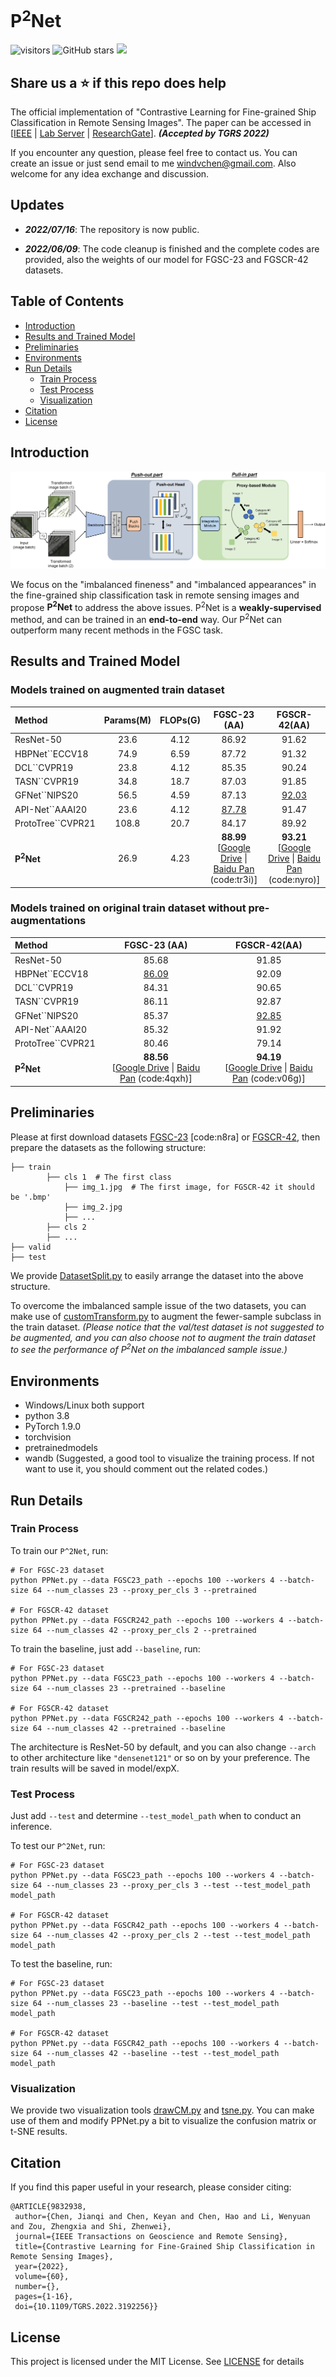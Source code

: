 # P<sup>2</sup>Net
![visitors](https://visitor-badge.glitch.me/badge?page_id=windvchen.p2net.visitor)
![GitHub stars](https://badgen.net/github/stars/windvchen/push-and-pull-networks)
[![](https://img.shields.io/apm/l/vim-mode)](#License)

## Share us a :star: if this repo does help

The official implementation of "Contrastive Learning for Fine-grained Ship Classification in Remote Sensing Images". The paper can be accessed in [[IEEE](https://ieeexplore.ieee.org/document/9832938) | [Lab Server](http://levir.buaa.edu.cn/publications/CLFSC.pdf) | [ResearchGate](https://www.researchgate.net/profile/Keyan-Chen-6/publication/362119906_Contrastive_Learning_for_Fine-grained_Ship_Classification_in_Remote_Sensing_Images/links/62f47d37b8dc8b4403d4ce5c/Contrastive-Learning-for-Fine-Grained-Ship-Classification-in-Remote-Sensing-Images.pdf)]. ***(Accepted by TGRS 2022)***

If you encounter any question, please feel free to contact us. You can create an issue or just send email to me windvchen@gmail.com. Also welcome for any idea exchange and discussion.

## Updates
- ***2022/07/16***: The repository is now public.

- ***2022/06/09***: The code cleanup is finished and the complete codes are provided, also the weights of our model for FGSC-23 and FGSCR-42 datasets.

## Table of Contents

- [Introduction](#Introduction)
- [Results and Trained Model](#Results-and-Trained-Model)
- [Preliminaries](#Preliminaries)
- [Environments](#Environments)
- [Run Details](#Run-Details)
	- [Train Process](#Train-Process)
	- [Test Process](#Test-Process)
	- [Visualization](#Visualization)
- [Citation](#Citation)
- [License](#License)

## Introduction
![Our Network Structure](network.png)

We focus on the "imbalanced fineness" and "imbalanced appearances" in the fine-grained ship classification task in remote sensing images and propose **P<sup>2</sup>Net** to address the above issues. P<sup>2</sup>Net is a **weakly-supervised** method, and can be trained in an **end-to-end** way. Our P<sup>2</sup>Net can outperform many recent methods in the FGSC task.

## Results and Trained Model
### Models trained on augmented train dataset 
| Method | Params(M) |FLOPs(G) | FGSC-23 (AA) | FGSCR-42(AA) |
|:---|:---:|:---:|:---:| :---:|
| ResNet-50 | 23.6 | 4.12 | 86.92 | 91.62 |
| HBPNet``ECCV18 | 74.9 | 6.59 | 87.72 | 91.32 | 
| DCL``CVPR19 | 23.8 | 4.12 | 85.35 | 90.24 | 
| TASN``CVPR19 | 34.8 | 18.7 | 87.03 | 91.85 | 
| GFNet``NIPS20 | 56.5 | 4.59 | 87.13 | <ins>92.03</ins> | 
| API-Net``AAAI20 | 23.6 | 4.12 | <ins>87.78</ins> | 91.47 | 
| ProtoTree``CVPR21 | 108.8 | 20.7 | 84.17 | 89.92 | 
| **P<sup>2</sup>Net** | 26.9 | 4.23 | **88.99**<br />[[Google Drive](https://drive.google.com/file/d/1Yaa-VHnOoXnNakb-vP_3jxqwEbRw6TBd/view?usp=sharing) &#124; [Baidu Pan](https://pan.baidu.com/s/1uiWHu-MUT_w0VidEEEnH1g) (code:tr3i)]  | **93.21**<br />[[Google Drive](https://drive.google.com/file/d/1X_PtYD9nuuDX78ygru8Xq6lgd5y6u-PF/view?usp=sharing) &#124; [Baidu Pan](https://pan.baidu.com/s/12urPjzkmdynjv0P0R8CuPg) (code:nyro)] |

### Models trained on original train dataset without pre-augmentations
| Method | FGSC-23 (AA) | FGSCR-42(AA) |
|:---|:---:| :---:|
| ResNet-50 |  85.68 | 91.85 |
| HBPNet``ECCV18 |  <ins>86.09</ins> | 92.09 | 
| DCL``CVPR19 |  84.31 | 90.65 | 
| TASN``CVPR19 |  86.11 | 92.87 | 
| GFNet``NIPS20 |  85.37 | <ins>92.85</ins> | 
| API-Net``AAAI20 |  85.32 | 91.92 | 
| ProtoTree``CVPR21 |  80.46 | 79.14 | 
| **P<sup>2</sup>Net** | **88.56**<br />[[Google Drive](https://drive.google.com/file/d/1yY-Y0PCKj4yE9MtTSCPzopx7JLWJ0cSN/view?usp=sharing) &#124; [Baidu Pan](https://pan.baidu.com/s/1VbfXMtmivjatutIhAPirOw) (code:4qxh)] | **94.19**<br />[[Google Drive](https://drive.google.com/file/d/1XFPEouHjzbbePb1A4gXdrXaK0lzd2Wb8/view?usp=sharing) &#124; [Baidu Pan](https://pan.baidu.com/s/1OSsK1_edyhqjaGR0gFEM8Q) (code:v06g)] |

## Preliminaries
Please at first download datasets [FGSC-23](https://pan.baidu.com/s/1h_F7c-btLqhOxLT20XHWBg) [code:n8ra] or
[FGSCR-42](https://github.com/DYH666/FGSCR-42), then prepare the datasets as the 
following structure:
```
├── train
        ├── cls 1  # The first class
            ├── img_1.jpg  # The first image, for FGSCR-42 it should be '.bmp'
            ├── img_2.jpg
            ├── ...
        ├── cls 2
        ├── ...
├── valid
├── test
```
We provide [DatasetSplit.py](utils/DatasetSplit.py) to easily arrange the dataset into the above structure.

To overcome the imbalanced sample issue of the two datasets, you can make use of [customTransform.py](utils/customTransform.py) to augment the fewer-sample subclass in the train dataset. *(Please notice that the val/test dataset is not suggested to be augmented, and you can also choose not to augment the train dataset to see the performance of P<sup>2</sup>Net on the imbalanced sample issue.)* 

## Environments

- Windows/Linux both support
- python 3.8
- PyTorch 1.9.0
- torchvision
- pretrainedmodels
- wandb (Suggested, a good tool to visualize the training process. If not want to use it, you should comment out the related codes.)

## Run Details
### Train Process
To train our `P^2Net`, run:
```
# For FGSC-23 dataset
python PPNet.py --data FGSC23_path --epochs 100 --workers 4 --batch-size 64 --num_classes 23 --proxy_per_cls 3 --pretrained

# For FGSCR-42 dataset
python PPNet.py --data FGSCR242_path --epochs 100 --workers 4 --batch-size 64 --num_classes 42 --proxy_per_cls 2 --pretrained
```

To train the baseline, just add `--baseline`, run:
```
# For FGSC-23 dataset
python PPNet.py --data FGSC23_path --epochs 100 --workers 4 --batch-size 64 --num_classes 23 --pretrained --baseline

# For FGSCR-42 dataset
python PPNet.py --data FGSCR242_path --epochs 100 --workers 4 --batch-size 64 --num_classes 42 --pretrained --baseline
```

The architecture is ResNet-50 by default, and you can also change `--arch` to other architecture like `"densenet121"` or so on by your preference. The train results will be saved in model/expX.

### Test Process
Just add `--test` and determine `--test_model_path` when to conduct an inference.

To test our `P^2Net`, run:
```
# For FGSC-23 dataset
python PPNet.py --data FGSC23_path --epochs 100 --workers 4 --batch-size 64 --num_classes 23 --proxy_per_cls 3 --test --test_model_path model_path

# For FGSCR-42 dataset
python PPNet.py --data FGSCR42_path --epochs 100 --workers 4 --batch-size 64 --num_classes 42 --proxy_per_cls 2 --test --test_model_path model_path
```

To test the baseline, run:
```
# For FGSC-23 dataset
python PPNet.py --data FGSC23_path --epochs 100 --workers 4 --batch-size 64 --num_classes 23 --baseline --test --test_model_path model_path

# For FGSCR-42 dataset
python PPNet.py --data FGSCR42_path --epochs 100 --workers 4 --batch-size 64 --num_classes 42 --baseline --test --test_model_path model_path
```

### Visualization
We provide two visualization tools [drawCM.py](utils/drawCM.py) and [tsne.py](utils/tsne.py). You can make use of them and modify PPNet.py a bit to visualize the confusion matrix or t-SNE results.

## Citation
If you find this paper useful in your research, please consider citing:
```
@ARTICLE{9832938,  
 author={Chen, Jianqi and Chen, Keyan and Chen, Hao and Li, Wenyuan and Zou, Zhengxia and Shi, Zhenwei},  
 journal={IEEE Transactions on Geoscience and Remote Sensing},   
 title={Contrastive Learning for Fine-Grained Ship Classification in Remote Sensing Images},   
 year={2022},  
 volume={60},  
 number={},  
 pages={1-16},  
 doi={10.1109/TGRS.2022.3192256}}
```


## License
This project is licensed under the MIT License. See [LICENSE](LICENSE) for details
